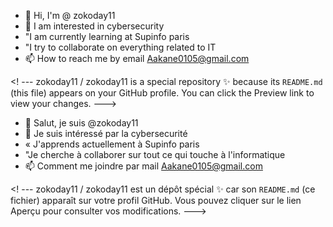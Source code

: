 - 👋 Hi, I'm @ zokoday11
- 👀 I am interested in cybersecurity
- "I am currently learning at Supinfo paris
- "I try to collaborate on everything related to IT
- 📫 How to reach me by email Aakane0105@gmail.com

<! ---
zokoday11 / zokoday11 is a special repository ✨ because its `README.md` (this file) appears on your GitHub profile.
You can click the Preview link to view your changes.
--->
- 👋 Salut, je suis @zokoday11
- 👀 Je suis intéressé par la cybersecurité
- « J'apprends actuellement à Supinfo paris
- "Je cherche à collaborer sur tout ce qui touche à l'informatique
- 📫 Comment me joindre par mail Aakane0105@gmail.com

<! ---
zokoday11 / zokoday11 est un dépôt spécial ✨ car son `README.md` (ce fichier) apparaît sur votre profil GitHub.
Vous pouvez cliquer sur le lien Aperçu pour consulter vos modifications.
--->
